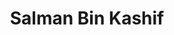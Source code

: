 ---
layout: page
title: Salman Bin Kashif
description: Postdoc <br>PhD, Chemical Engineering, Clemson University (2024)<br>B.Tech., Chemical Engineering, Aligarh Muslim University
img: assets/img/Kashif.jpg
redirect: 
importance: 1
category: Postdoc
horizontal: true
---
